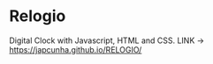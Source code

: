 # Relogio
 Digital Clock with Javascript, HTML and CSS.
 LINK -> https://japcunha.github.io/RELOGIO/
